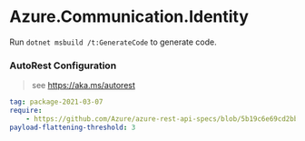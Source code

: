 # Azure.Communication.Identity

Run `dotnet msbuild /t:GenerateCode` to generate code.

### AutoRest Configuration
> see https://aka.ms/autorest

``` yaml
tag: package-2021-03-07
require:
    - https://github.com/Azure/azure-rest-api-specs/blob/5b19c6e69cd2bb9dbe4e5c1237b2c5a175d90ca5/specification/communication/data-plane/readme.md
payload-flattening-threshold: 3
```

